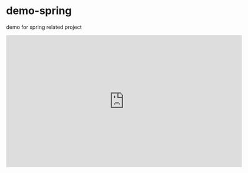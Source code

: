 # demo-spring
demo for spring related project
<iframe src="https://player.vimeo.com/video/134128443" width="640" height="360" frameborder="0" webkitallowfullscreen mozallowfullscreen allowfullscreen></iframe>

